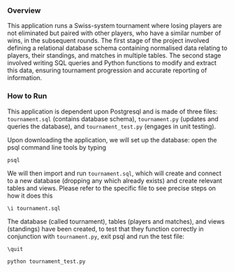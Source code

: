 ### Overview

This application runs a Swiss-system tournament where losing players are not eliminated but paired with other players, who have a similar number of wins, in the subsequent rounds. The first stage of the project involved defining a relational database schema containing normalised data relating to players, their standings, and matches in multiple tables. The second stage involved writing SQL queries and Python functions to modify and extract this data, ensuring tournament progression and accurate reporting of information.


### How to Run

This application is dependent upon Postgresql and is made of three files: `tournament.sql` (contains database schema), `tournament.py` (updates and queries the database), and `tournament_test.py` (engages in unit testing).

Upon downloading the application, we will set up the database: open the psql command line tools by typing

`psql`

We will then import and run `tournament.sql`, which will create and connect to a new database (dropping any which already exists) and create relevant tables and views. Please refer to the specific file to see precise steps on how it does this

`\i tournament.sql`

The database (called tournament), tables (players and matches), and views (standings) have been created, to test that they function correctly in conjunction with `tournament.py`, exit psql and run the test file:

`\quit`

`python tournament_test.py`
